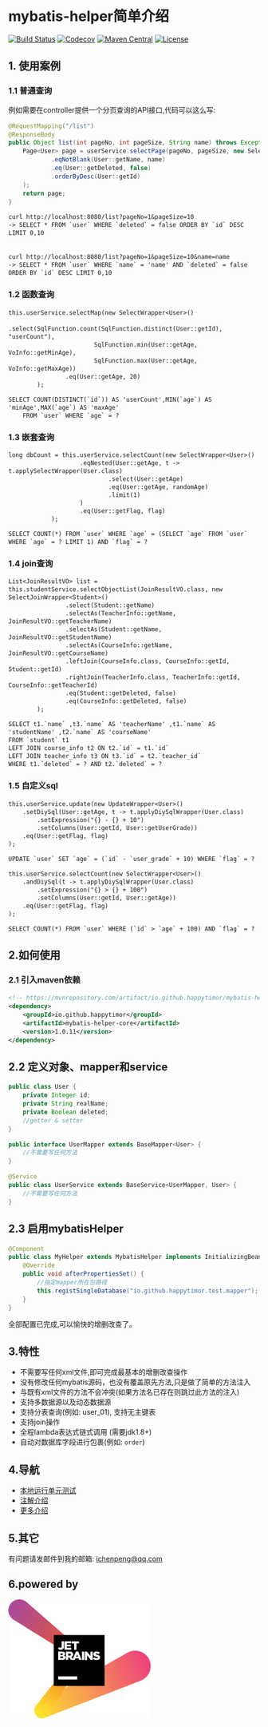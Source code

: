# mybatis-helper简单介绍

[![Build Status](https://api.travis-ci.org/happytimor/mybatis-helper.svg?branch=master)](https://travis-ci.org/happytimor/mybatis-helper)
[![Codecov](https://codecov.io/gh/happytimor/mybatis-helper/branch/master/graph/badge.svg)](https://codecov.io/gh/happytimor/mybatis-helper/branch/master)
[![Maven Central](https://img.shields.io/maven-central/v/io.github.happytimor/mybatis-helper-core.svg?label=Maven%20Central)](https://mvnrepository.com/artifact/io.github.happytimor/mybatis-helper-core)
[![License](https://img.shields.io/badge/license-Apache%202-4EB1BA.svg)](https://www.apache.org/licenses/LICENSE-2.0.html)


## 1. 使用案例
### 1.1 普通查询
例如需要在controller提供一个分页查询的API接口,代码可以这么写:
``` java
@RequestMapping("/list")
@ResponseBody
public Object list(int pageNo, int pageSize, String name) throws Exception {
    Page<User> page = userService.selectPage(pageNo, pageSize, new SelectWrapper<User>()
            .eqNotBlank(User::getName, name)
            .eq(User::getDeleted, false)
            .orderByDesc(User::getId)
    );
    return page;
}
```
``` linux
curl http://localhost:8080/list?pageNo=1&pageSize=10
-> SELECT * FROM `user` WHERE `deleted` = false ORDER BY `id` DESC LIMIT 0,10


curl http://localhost:8080/list?pageNo=1&pageSize=10&name=name
-> SELECT * FROM `user` WHERE `name` = 'name' AND `deleted` = false ORDER BY `id` DESC LIMIT 0,10
```
### 1.2 函数查询
```
this.userService.selectMap(new SelectWrapper<User>()
                .select(SqlFunction.count(SqlFunction.distinct(User::getId), "userCount"),
                        SqlFunction.min(User::getAge, VoInfo::getMinAge),
                        SqlFunction.max(User::getAge, VoInfo::getMaxAge))
                .eq(User::getAge, 20)
        );
```
```
SELECT COUNT(DISTINCT(`id`)) AS 'userCount',MIN(`age`) AS 'minAge',MAX(`age`) AS 'maxAge' 
    FROM `user` WHERE `age` = ?
```
### 1.3 嵌套查询
```
long dbCount = this.userService.selectCount(new SelectWrapper<User>()
                    .eqNested(User::getAge, t -> t.applySelectWrapper(User.class)
                            .select(User::getAge)
                            .eq(User::getAge, randomAge)
                            .limit(1)
                    )
                    .eq(User::getFlag, flag)
            );
```
```
SELECT COUNT(*) FROM `user` WHERE `age` = (SELECT `age` FROM `user` WHERE `age` = ? LIMIT 1) AND `flag` = ?
```
### 1.4 join查询
```
List<JoinResultVO> list = this.studentService.selectObjectList(JoinResultVO.class, new SelectJoinWrapper<Student>()
                .select(Student::getName)
                .selectAs(TeacherInfo::getName, JoinResultVO::getTeacherName)
                .selectAs(Student::getName, JoinResultVO::getStudentName)
                .selectAs(CourseInfo::getName, JoinResultVO::getCourseName)
                .leftJoin(CourseInfo.class, CourseInfo::getId, Student::getId)
                .rightJoin(TeacherInfo.class, TeacherInfo::getId, CourseInfo::getTeacherId)
                .eq(Student::getDeleted, false)
                .eq(CourseInfo::getDeleted, false)
        );
```
```
SELECT t1.`name` ,t3.`name` AS 'teacherName' ,t1.`name` AS 'studentName' ,t2.`name` AS 'courseName' 
FROM `student` t1 
LEFT JOIN course_info t2 ON t2.`id` = t1.`id`
LEFT JOIN teacher_info t3 ON t3.`id` = t2.`teacher_id` 
WHERE t1.`deleted` = ? AND t2.`deleted` = ? 
```

### 1.5 自定义sql
```
this.userService.update(new UpdateWrapper<User>()
    .setDiySql(User::getAge, t -> t.applyDiySqlWrapper(User.class)
        .setExpression("{} - {} + 10")
        .setColumns(User::getId, User::getUserGrade))
    .eq(User::getFlag, flag)
);
```
```
UPDATE `user` SET `age` = (`id` - `user_grade` + 10) WHERE `flag` = ? 
```

```
this.userService.selectCount(new SelectWrapper<User>()
    .andDiySql(t -> t.applyDiySqlWrapper(User.class)
        .setExpression("{} > {} + 100")
        .setColumns(User::getId, User::getAge))
    .eq(User::getFlag, flag)
);
```
```
SELECT COUNT(*) FROM `user` WHERE (`id` > `age` + 100) AND `flag` = ? 
```
## 2.如何使用
### 2.1 引入maven依赖
``` xml
<!-- https://mvnrepository.com/artifact/io.github.happytimor/mybatis-helper-core -->
<dependency>
    <groupId>io.github.happytimor</groupId>
    <artifactId>mybatis-helper-core</artifactId>
    <version>1.0.11</version>
</dependency>
```

## 2.2 定义对象、mapper和service
``` java
public class User {
    private Integer id;
    private String realName;
    private Boolean deleted;
    //getter & setter
}
```
``` java
public interface UserMapper extends BaseMapper<User> {
    //不需要写任何方法
}
```
``` java
@Service
public class UserService extends BaseService<UserMapper, User> {
    //不需要写任何方法
}
```
## 2.3 启用mybatisHelper
``` java
@Component
public class MyHelper extends MybatisHelper implements InitializingBean {
    @Override
    public void afterPropertiesSet() {
        //指定mapper所在包路径
        this.registSingleDatabase("io.github.happytimor.test.mapper");
    }
}
```

全部配置已完成,可以愉快的增删改查了。

## 3.特性
- 不需要写任何xml文件,即可完成最基本的增删改查操作
- 没有修改任何mybatis源码，也没有覆盖原先方法,只是做了简单的方法注入
- 与既有xml文件的方法不会冲突(如果方法名已存在则跳过此方法的注入)
- 支持多数据源以及动态数据源
- 支持分表查询(例如: user_01), 支持无主键表
- 支持join操作
- 全程lambda表达式链式调用 (需要jdk1.8+)
- 自动对数据库字段进行包裹(例如: `order`)

## 4.导航
- [本地运行单元测试](http://www.ichenpeng.net/1428013)
- [注解介绍](http://www.ichenpeng.net/1428014)
- [更多介绍](api-introduce.md)

## 5.其它
有问题请发邮件到我的邮箱: ichenpeng@qq.com

## 6.powered by
[![powered by](https://github.com/happytimor/mybatis-helper/blob/master/jetbrains-variant-2.svg)](https://www.jetbrains.com/?from=mybatis-helper)
